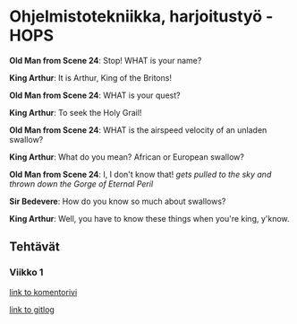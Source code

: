 # Ohjelmistotekniikka, harjoitustyö - HOPS


**Old Man from Scene 24**: Stop! WHAT is your name?

**King Arthur**: It is Arthur, King of the Britons!

**Old Man from Scene 24**: WHAT is your quest?

**King Arthur**: To seek the Holy Grail!

**Old Man from Scene 24**: WHAT is the airspeed velocity of an unladen swallow?

**King Arthur**: What do you mean? African or European swallow?

**Old Man from Scene 24**: I, I don't know that! *gets pulled to the sky and thrown down the Gorge of Eternal Peril*

**Sir Bedevere**: How do you know so much about swallows?

**King Arthur**: Well, you have to know these things when you're king, y'know.

## Tehtävät

### Viikko 1

[link to komentorivi](https://github.com/tire95/HOPS/blob/master/laskarit/viikko1/komentorivi.txt)

[link to gitlog](https://github.com/tire95/HOPS/blob/master/laskarit/viikko1/gitlog.txt)
